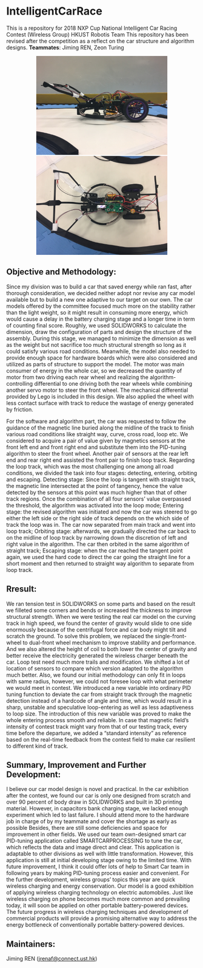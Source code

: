 # IntelligentCarRace
This is a repository for 2018 NXP Cup National Intelligent Car Racing Contest (Wireless Group) HKUST Robotis Team
This repository has been revised after the competition as a reflect on the car structure and algorithm designs.
**Teammates**: Jiming REN, Zeon Turing
<p align="center">
  <img height="260" src="https://github.com/jrenaf/IntelligentCarRace/blob/master/png/sideview.jpg">
  <img height="260" src="https://github.com/jrenaf/IntelligentCarRace/blob/master/png/topview.jpg">
</p>

## Objective and Methodology:
Since my division was to build a car that saved energy while ran fast, after thorough consideration, we decided neither adopt nor revise any car model available but to build a new one adaptive to our target on our own. The car models offered by the committee focused much more on the stability rather than the light weight, so it might result in consuming more energy, which would cause a delay in the battery charging stage and a longer time in term of counting final score. Roughly, we used SOLIDWORKS to calculate the dimension, draw the configuration of parts and design the structure of the assembly. During this stage, we managed to minimize the dimension as well as the weight but not sacrifice too much structural strength so long as it could satisfy various road conditions. Meanwhile, the model also needed to provide enough space for hardware boards which were also considered and utilized as parts of structure to support the model. The motor was main consumer of energy in the whole car, so we decreased the quantity of motor from two driving each rear wheel and realizing the algorithm-controlling differential to one driving both the rear wheels while combining another servo motor to steer the front wheel. The mechanical differential provided by Lego is included in this design. We also applied the wheel with less contact surface with track to reduce the wastage of energy generated by friction.

For the software and algorithm part, the car was requested to follow the guidance of the magnetic line buried along the midline of the track to finish various road conditions like straight way, curve, cross road, loop etc. We considered to acquire a pair of value given by magnetics sensors at the front left end and front right end and substitute them into the PID-tuning algorithm to steer the front wheel. Another pair of sensors at the rear left end and rear right end assisted the front pair to finish loop track. Regarding the loop track, which was the most challenging one among all road conditions, we divided the task into four stages: detecting, entering, orbiting and escaping. Detecting stage: Since the loop is tangent with straight track, the magnetic line intersected at the point of tangency, hence the value detected by the sensors at this point was much higher than that of other track regions. Once the combination of all four sensors’ value overpassed the threshold, the algorithm was activated into the loop mode; Entering stage: the revised algorithm was initiated and now the car was steered to go either the left side or the right side of track depends on the which side of track the loop was in. The car now separated from main track and went into loop track; Orbiting stage: afterwards, we gradually directed the car back to on the midline of loop track by narrowing down the discretion of left and right value in the algorithm. The car then orbited in the same algorithm of straight track; Escaping stage: when the car reached the tangent point again, we used the hard code to direct the car going the straight line for a short moment and then returned to straight way algorithm to separate from loop track.

## Rresult:
We ran tension test in SOLIDWORKS on some parts and based on the result we filleted some corners and bends or increased the thickness to improve structural strength. When we were testing the real car model on the curving track in high speed, we found the center of gravity would slide to one side enormously because of the centrifugal force and car body might tilt and scratch the ground. To solve this problem, we replaced the single-front-wheel to dual-front wheel mechanism to improve stability and performance. And we also altered the height of coil to both lower the center of gravity and better receive the electricity generated the wireless charger beneath the car. 
Loop test need much more trails and modification. We shifted a lot of location of sensors to compare which version adapted to the algorithm much better. Also, we found our initial methodology can only fit in loops with same radius, however, we could not foresee loop with what perimeter we would meet in contest. We introduced a new variable into ordinary PID tuning function to deviate the car from straight track through the magnetic detection instead of a hardcode of angle and time, which would result in a sharp, unstable and speculative loop-entering as well as less adaptiveness to loop size. The introduction of this new variable was proved to make the whole entering process smooth and reliable.
In case that magnetic field’s intensity of contest track might vary from that of our testing track, every time before the departure, we added a “standard intensity” as reference based on the real-time feedback from the contest field to make car resilient to different kind of track.

## Summary, Improvement and Further Development:
I believe our car model design is novel and practical. In the car exhibition after the contest, we found our car is only one designed from scratch and over 90 percent of body draw in SOLIDWORKS and built in 3D printing material. However, in capacitors bank charging stage, we lacked enough experiment which led to last failure. I should attend more to the hardware job in charge of by my teammate and cover the shortage as early as possible
Besides, there are still some deficiencies and space for improvement in other fields. We used our team own-designed smart car PID-tuning application called SMARTCARPROCESSING to tune the car, which reflects the data and image direct and clear. This application is adaptable to other divisions as well with little transformation. However, this application is still at initial developing stage owing to the limited time. With future improvement, I think it could offer lots of help to Smart Car team in following years by making PID-tuning process easier and convenient.
For the further development, wireless groups’ topics this year are quick wireless charging and energy conservation. Our model is a good exhibition of applying wireless charging technology on electric automobiles. Just like wireless charging on phone becomes much more common and prevailing today, it will soon be applied on other portable battery-powered devices. The future progress in wireless charging techniques and development of commercial products will provide a promising alternative way to address the energy bottleneck of conventionally portable battery-powered devices. 

## Maintainers:
Jiming REN (jrenaf@connect.ust.hk)

